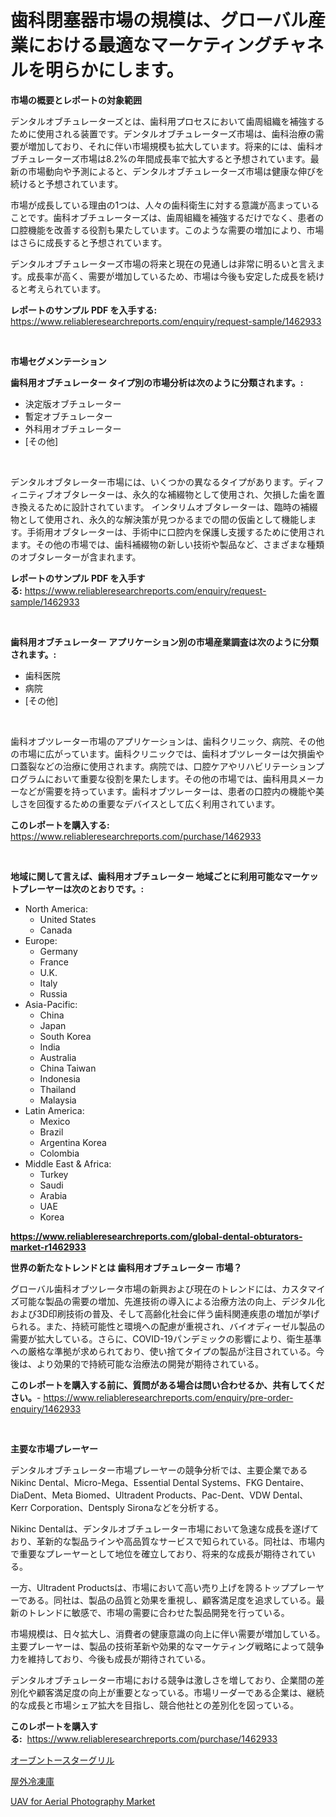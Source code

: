 <p><h1>歯科閉塞器市場の規模は、グローバル産業における最適なマーケティングチャネルを明らかにします。</h1></p><p><strong>市場の概要とレポートの対象範囲</strong></p>
<p><p>デンタルオブチュレーターズとは、歯科用プロセスにおいて歯周組織を補強するために使用される装置です。デンタルオブチュレーターズ市場は、歯科治療の需要が増加しており、それに伴い市場規模も拡大しています。将来的には、歯科オブチュレーターズ市場は8.2%の年間成長率で拡大すると予想されています。最新の市場動向や予測によると、デンタルオブチュレーターズ市場は健康な伸びを続けると予想されています。</p><p>市場が成長している理由の1つは、人々の歯科衛生に対する意識が高まっていることです。歯科オブチュレーターズは、歯周組織を補強するだけでなく、患者の口腔機能を改善する役割も果たしています。このような需要の増加により、市場はさらに成長すると予想されています。</p><p>デンタルオブチュレーターズ市場の将来と現在の見通しは非常に明るいと言えます。成長率が高く、需要が増加しているため、市場は今後も安定した成長を続けると考えられています。</p></p>
<p><strong>レポートのサンプル PDF を入手する:</strong> <a href="https://www.reliableresearchreports.com/enquiry/request-sample/1462933">https://www.reliableresearchreports.com/enquiry/request-sample/1462933</a></p>
<p>&nbsp;</p>
<p><strong>市場セグメンテーション</strong></p>
<p><strong>歯科用オブチュレーター タイプ別の市場分析は次のように分類されます。:</strong></p>
<p><ul><li>決定版オブチュレーター</li><li>暫定オブチュレーター</li><li>外科用オブチュレーター</li><li>[その他]</li></ul></p>
<p>&nbsp;</p>
<p><p>デンタルオブタレーター市場には、いくつかの異なるタイプがあります。ディフィニティブオブタレーターは、永久的な補綴物として使用され、欠損した歯を置き換えるために設計されています。 インタリムオブタレーターは、臨時の補綴物として使用され、永久的な解決策が見つかるまでの間の仮歯として機能します。手術用オブタレーターは、手術中に口腔内を保護し支援するために使用されます。その他の市場では、歯科補綴物の新しい技術や製品など、さまざまな種類のオブタレーターが含まれます。</p></p>
<p><strong>レポートのサンプル PDF を入手する:</strong>&nbsp;<a href="https://www.reliableresearchreports.com/enquiry/request-sample/1462933">https://www.reliableresearchreports.com/enquiry/request-sample/1462933</a></p>
<p>&nbsp;</p>
<p><strong> 歯科用オブチュレーター アプリケーション別の市場産業調査は次のように分類されます。:</strong></p>
<p><ul><li>歯科医院</li><li>病院</li><li>[その他]</li></ul></p>
<p>&nbsp;</p>
<p><p>歯科オブツレーター市場のアプリケーションは、歯科クリニック、病院、その他の市場に広がっています。歯科クリニックでは、歯科オブツレーターは欠損歯や口蓋裂などの治療に使用されます。病院では、口腔ケアやリハビリテーションプログラムにおいて重要な役割を果たします。その他の市場では、歯科用具メーカーなどが需要を持っています。歯科オブツレーターは、患者の口腔内の機能や美しさを回復するための重要なデバイスとして広く利用されています。</p></p>
<p><strong>このレポートを購入する:</strong>&nbsp; <a href="https://www.reliableresearchreports.com/purchase/1462933">https://www.reliableresearchreports.com/purchase/1462933</a></p>
<p>&nbsp;</p>
<p><strong>地域に関して言えば、歯科用オブチュレーター 地域ごとに利用可能なマーケットプレーヤーは次のとおりです。:</strong></p>
<p><ul>
    <li>
        North America:
        <ul>
            <li>United States</li>
            <li>Canada</li>
        </ul>
    </li>
    <li>
        Europe:
        <ul>
            <li>Germany</li>
            <li>France</li>
            <li>U.K.</li>
            <li>Italy</li>
            <li>Russia</li>
        </ul>
    </li>
    <li>
        Asia-Pacific:
        <ul>
            <li>China</li>
            <li>Japan</li>
            <li>South Korea</li>
            <li>India</li>
            <li>Australia</li>
            <li>China Taiwan</li>
            <li>Indonesia</li>
            <li>Thailand</li>
            <li>Malaysia</li>
        </ul>
    </li>
    <li>
        Latin America:
        <ul>
            <li>Mexico</li>
            <li>Brazil</li>
            <li>Argentina Korea</li>
            <li>Colombia</li>
        </ul>
    </li>
    <li>
        Middle East & Africa:
        <ul>
            <li>Turkey</li>
            <li>Saudi</li>
            <li>Arabia</li>
            <li>UAE</li>
            <li>Korea</li>
        </ul>
    </li>
    </ul></p>
<p><strong><a href="https://www.reliableresearchreports.com/global-dental-obturators-market-r1462933">https://www.reliableresearchreports.com/global-dental-obturators-market-r1462933</a></strong>&nbsp;</p>
<p><strong>世界の新たなトレンドとは 歯科用オブチュレーター 市場？</strong></p>
<p><p>グローバル歯科オブツレータ市場の新興および現在のトレンドには、カスタマイズ可能な製品の需要の増加、先進技術の導入による治療方法の向上、デジタル化および3D印刷技術の普及、そして高齢化社会に伴う歯科関連疾患の増加が挙げられる。また、持続可能性と環境への配慮が重視され、バイオディーゼル製品の需要が拡大している。さらに、COVID-19パンデミックの影響により、衛生基準への厳格な準拠が求められており、使い捨てタイプの製品が注目されている。今後は、より効果的で持続可能な治療法の開発が期待されている。</p></p>
<p><strong>このレポートを購入する前に、質問がある場合は問い合わせるか、共有してください。</strong>- <a href="https://www.reliableresearchreports.com/enquiry/pre-order-enquiry/1462933">https://www.reliableresearchreports.com/enquiry/pre-order-enquiry/1462933</a></p>
<p>&nbsp;</p>
<p><strong>主要な市場プレーヤー</strong></p>
<p><p>デンタルオブチュレーター市場プレーヤーの競争分析では、主要企業であるNikinc Dental、Micro-Mega、Essential Dental Systems、FKG Dentaire、DiaDent、Meta Biomed、Ultradent Products、Pac-Dent、VDW Dental、Kerr Corporation、Dentsply Sironaなどを分析する。 </p><p>Nikinc Dentalは、デンタルオブチュレーター市場において急速な成長を遂げており、革新的な製品ラインや高品質なサービスで知られている。同社は、市場内で重要なプレーヤーとして地位を確立しており、将来的な成長が期待されている。</p><p>一方、Ultradent Productsは、市場において高い売り上げを誇るトッププレーヤーである。同社は、製品の品質と効果を重視し、顧客満足度を追求している。最新のトレンドに敏感で、市場の需要に合わせた製品開発を行っている。</p><p>市場規模は、日々拡大し、消費者の健康意識の向上に伴い需要が増加している。主要プレーヤーは、製品の技術革新や効果的なマーケティング戦略によって競争力を維持しており、今後も成長が期待されている。</p><p>デンタルオブチュレーター市場における競争は激しさを増しており、企業間の差別化や顧客満足度の向上が重要となっている。市場リーダーである企業は、継続的な成長と市場シェア拡大を目指し、競合他社との差別化を図っている。</p></p>
<p><strong>このレポートを購入する:</strong>&nbsp;&nbsp;<a href="https://www.reliableresearchreports.com/purchase/1462933">https://www.reliableresearchreports.com/purchase/1462933</a></p>
<p><p><a href="https://github.com/lababdou/Market-Research-Report-List-3/blob/main/532175630671.md">オーブントースターグリル</a></p><p><a href="https://github.com/MosesSpinka1914/Market-Research-Report-List-1/blob/main/248368930670.md">屋外冷凍庫</a></p><p><a href="https://github.com/kathiaseamanalvaradovlprc2h/Market-Research-Report-List-2/blob/main/uav-for-aerial-photography-market.md">UAV for Aerial Photography Market</a></p></p>